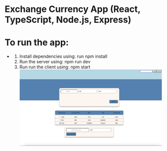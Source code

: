 # Exchange Currency App (React, TypeScript, Node.js, Express)
# To run the app:
- 1. Install dependencies using: run npm install
  2. Run the server using: npm run dev
  3. Run run the client using: npm start
![Exchange App](./Exchange-currency-app.png)
